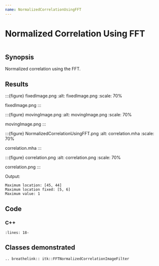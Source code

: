 ```yaml
---
name: NormalizedCorrelationUsingFFT
---
```


# Normalized Correlation Using FFT

```{index} single: FFTNormalizedCorrelationImageFilter
```

## Synopsis

Normalized correlation using the FFT.

## Results

:::{figure} fixedImage.png
:alt: fixedImage.png
:scale: 70%

fixedImage.png
:::

:::{figure} movingImage.png
:alt: movingImage.png
:scale: 70%

movingImage.png
:::

:::{figure} NormalizedCorrelationUsingFFT.png
:alt: correlation.mha
:scale: 70%

correlation.mha
:::

:::{figure} correlation.png
:alt: correlation.png
:scale: 70%

correlation.png
:::

Output:

```
Maximum location: [45, 44]
Maximum location fixed: [5, 6]
Maximum value: 1
```

## Code

### C++

```{literalinclude} Code.cxx
:lines: 18-
```

## Classes demonstrated

```{eval-rst}
.. breathelink:: itk::FFTNormalizedCorrelationImageFilter
```
